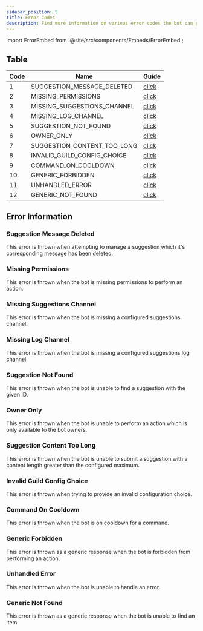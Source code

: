 ```yaml
---
sidebar_position: 5
title: Error Codes
description: Find more information on various error codes the bot can provide and what to do about it.
---
```

import ErrorEmbed from '@site/src/components/Embeds/ErrorEmbed';

## Table
| Code | Name                        | Guide                                 |
|------|-----------------------------|---------------------------------------|
| 1    | SUGGESTION_MESSAGE_DELETED  | [click](#suggestion-message-deleted)  |
| 2    | MISSING_PERMISSIONS         | [click](#missing-permissions)         |
| 3    | MISSING_SUGGESTIONS_CHANNEL | [click](#missing-suggestions-channel) |
| 4    | MISSING_LOG_CHANNEL         | [click](#missing-log-channel)         |
| 5    | SUGGESTION_NOT_FOUND        | [click](#suggestion-not-found)        |
| 6    | OWNER_ONLY                  | [click](#owner-only)                  |
| 7    | SUGGESTION_CONTENT_TOO_LONG | [click](#suggestion-content-too-long) |
| 8    | INVALID_GUILD_CONFIG_CHOICE | [click](#invalid-guild-config-choice) |
| 9    | COMMAND_ON_COOLDOWN         | [click](#command-on-cooldown)         |
| 10   | GENERIC_FORBIDDEN           | [click](#generic-forbidden)           |
| 11   | UNHANDLED_ERROR             | [click](#unhandled-error)             |
| 12   | GENERIC_NOT_FOUND           | [click](#generic-not-found)           |

## Error Information

### Suggestion Message Deleted
This error is thrown when attempting to manage a suggestion which it's corresponding message has been deleted.
<ErrorEmbed title="Lorem ipsum" description="Hello world" code={1} />

### Missing Permissions
This error is thrown when the bot is missing permissions to perform an action.

### Missing Suggestions Channel
This error is thrown when the bot is missing a configured suggestions channel.

### Missing Log Channel
This error is thrown when the bot is missing a configured suggestions log channel.

### Suggestion Not Found
This error is thrown when the bot is unable to find a suggestion with the given ID.

### Owner Only
This error is thrown when the bot is unable to perform an action which is only available to the bot owners.

### Suggestion Content Too Long
This error is thrown when the bot is unable to submit a suggestion with a content length greater than the configured maximum.

### Invalid Guild Config Choice
This error is thrown when trying to provide an invalid configuration choice.

### Command On Cooldown
This error is thrown when the bot is on cooldown for a command.

### Generic Forbidden
This error is thrown as a generic response when the bot is forbidden from performing an action.

### Unhandled Error
This error is thrown when the bot is unable to handle an error.

### Generic Not Found
This error is thrown as a generic response when the bot is unable to find an item.
